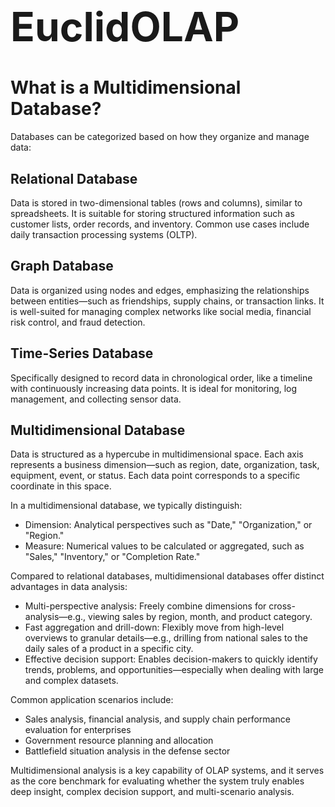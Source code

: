 <h1 style='font-size: 64px;'>EuclidOLAP</h1>

# What is a Multidimensional Database?

Databases can be categorized based on how they organize and manage data:

## Relational Database
Data is stored in two-dimensional tables (rows and columns), similar to spreadsheets. It is suitable for storing structured information such as customer lists, order records, and inventory. Common use cases include daily transaction processing systems (OLTP).

## Graph Database
Data is organized using nodes and edges, emphasizing the relationships between entities—such as friendships, supply chains, or transaction links. It is well-suited for managing complex networks like social media, financial risk control, and fraud detection.

## Time-Series Database
Specifically designed to record data in chronological order, like a timeline with continuously increasing data points. It is ideal for monitoring, log management, and collecting sensor data.

## Multidimensional Database
Data is structured as a hypercube in multidimensional space. Each axis represents a business dimension—such as region, date, organization, task, equipment, event, or status. Each data point corresponds to a specific coordinate in this space.

In a multidimensional database, we typically distinguish:
- Dimension: Analytical perspectives such as "Date," "Organization," or "Region."
- Measure: Numerical values to be calculated or aggregated, such as "Sales," "Inventory," or "Completion Rate."

Compared to relational databases, multidimensional databases offer distinct advantages in data analysis:
- Multi-perspective analysis: Freely combine dimensions for cross-analysis—e.g., viewing sales by region, month, and product category.
- Fast aggregation and drill-down: Flexibly move from high-level overviews to granular details—e.g., drilling from national sales to the daily sales of a product in a specific city.
- Effective decision support: Enables decision-makers to quickly identify trends, problems, and opportunities—especially when dealing with large and complex datasets.

Common application scenarios include:
- Sales analysis, financial analysis, and supply chain performance evaluation for enterprises
- Government resource planning and allocation
- Battlefield situation analysis in the defense sector

Multidimensional analysis is a key capability of OLAP systems, and it serves as the core benchmark for evaluating whether the system truly enables deep insight, complex decision support, and multi-scenario analysis.